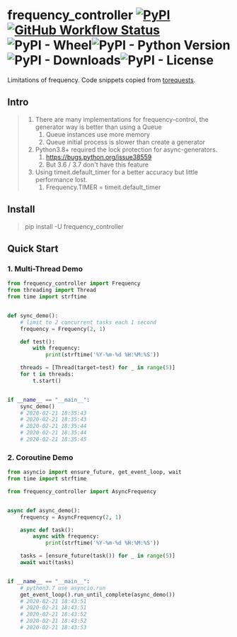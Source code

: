 # frequency_controller [![PyPI](https://img.shields.io/pypi/v/frequency_controller?style=plastic)](https://pypi.org/project/frequency_controller/)[![GitHub Workflow Status](https://img.shields.io/github/workflow/status/clericpy/frequency_controller/Python%20package?style=plastic)](https://github.com/ClericPy/frequency_controller/actions?query=workflow%3A%22Python+package%22)![PyPI - Wheel](https://img.shields.io/pypi/wheel/frequency_controller?style=plastic)![PyPI - Python Version](https://img.shields.io/pypi/pyversions/frequency_controller?style=plastic)![PyPI - Downloads](https://img.shields.io/pypi/dm/frequency_controller?style=plastic)![PyPI - License](https://img.shields.io/pypi/l/frequency_controller?style=plastic)
Limitations of frequency. Code snippets copied from [torequests](https://github.com/ClericPy/torequests).


## Intro

> 1. There are many implementations for frequency-control, the generator way is better than using a Queue
>    1. Queue instances use more memory
>    2. Queue initial process is slower than create a generator
> 2. Python3.8+ required the lock protection for async-generators.
>    1. https://bugs.python.org/issue38559
>    2. But 3.6 / 3.7 don't have this feature
> 3. Using timeit.default_timer for a better accuracy but little performance lost.
>    1. Frequency.TIMER = timeit.default_timer

## Install

> pip install -U frequency_controller

## Quick Start

### 1. Multi-Thread Demo

```python
from frequency_controller import Frequency
from threading import Thread
from time import strftime


def sync_demo():
    # limit to 2 concurrent tasks each 1 second
    frequency = Frequency(2, 1)

    def test():
        with frequency:
            print(strftime('%Y-%m-%d %H:%M:%S'))

    threads = [Thread(target=test) for _ in range(5)]
    for t in threads:
        t.start()


if __name__ == "__main__":
    sync_demo()
    # 2020-02-21 18:35:43
    # 2020-02-21 18:35:43
    # 2020-02-21 18:35:44
    # 2020-02-21 18:35:44
    # 2020-02-21 18:35:45
```

### 2. Coroutine Demo

```python
from asyncio import ensure_future, get_event_loop, wait
from time import strftime

from frequency_controller import AsyncFrequency


async def async_demo():
    frequency = AsyncFrequency(2, 1)

    async def task():
        async with frequency:
            print(strftime('%Y-%m-%d %H:%M:%S'))

    tasks = [ensure_future(task()) for _ in range(5)]
    await wait(tasks)


if __name__ == "__main__":
    # python3.7 use asyncio.run
    get_event_loop().run_until_complete(async_demo())
    # 2020-02-21 18:43:51
    # 2020-02-21 18:43:51
    # 2020-02-21 18:43:52
    # 2020-02-21 18:43:52
    # 2020-02-21 18:43:53
```
